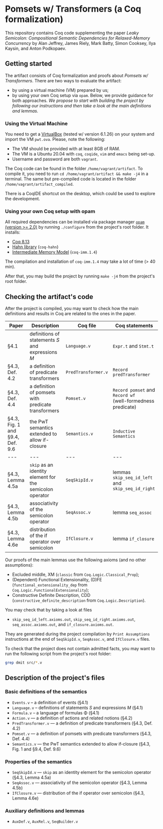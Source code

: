 # Pomsets w/ Transformers (a Coq formalization)

This repository contains Coq code supplementing the paper _Leaky Semicolon: Compositional Semantic Dependencies for Relaxed-Memory Concurrency_ by 
Alan Jeffrey, James Riely, Mark Batty, Simon Cooksey, Ilya Kaysin, and Anton Podkopaev.

## Getting started
The artifact consists of Coq formalization and proofs about _Pomsets w/ Transformers_.
There are two ways to evaluate the artifact:
- by using a virtual machine (VM) prepared by us;
- by using your own Coq setup via `opam`.
Below, we provide guidance for both approaches.
*We propose to start with building the project by following our instructions and then take a look at the main definitions and lemmas.*

### Using the Virtual Machine 
You need to get a [VirtualBox](https://www.virtualbox.org/) (tested w/ version 6.1.26) on your system and import the VM
`pwt.ova`. Please, note the following:
- The VM should be provided with at least 8GB of RAM.
- The VM is a Ubuntu 20.04 with `coq`, `coqide`, `vim` and `emacs` being set-up.
- Username and password are both `vagrant`.

The Coq code can be found in the folder `/home/vagrant/artifact`. To compile it,
you need to run `cd /home/vagrant/artifact && make -j4` in a terminal.
The same but pre-compiled code is located in the folder `/home/vagrant/artifact_compiled`.

There is a CoqIDE shortcut on the desktop, which could be used to explore the development.

### Using your own Coq setup with opam
All required dependencies can be installed via package manager [`opam` (version >= 2.0)](https://opam.ocaml.org/)
by running `./configure` from the project's root folder.
It installs:
- [Coq 8.13](https://coq.inria.fr)
- [Hahn library](https://github.com/vafeiadis/hahn) (`coq-hahn`)
- [Intermediate Memory Model](https://github.com/weakmemory/imm) (`coq-imm.1.4`)

The compilation and installation of `coq-imm.1.4` may take a lot of time (> 40 min).

After that, you may build the project by running `make -j4` from the project's root folder.

## Checking the artifact's code
After the project is compiled, you may want to check how the main definitions and results in Coq are related to the ones in the paper.

| Paper                                  | Description                                              | Coq file            | Coq statements                                                     |
| ---                                    | ---                                                      | ---                 | ---                                                                |
| §4.1                                   | definitions of statements _S_ and expressions _M_        | `Language.v`        | `Expr.t` and `Stmt.t`                                              |
| §4.3, Def. 4.2                         | a definition of predicate transformers                   | `PredTransformer.v` | `Record predTransformer`                                           |
| §4.3, Def. 4.4                         | a definition of pomsets with predicate transformers      | `Pomset.v`          | `Record pomset` and `Record wf` <br /> (well-formedness predicate) |
| §4.3, Fig. 1 and <br /> §9.4, Def. 9.6 | the PwT semantics extended to allow if-closure           | `Semantics.v`       | `Inductive Semantics`                                              |
| ---                                    | ---                                                      | ---                 | ---                                                                |
| §4.3, Lemma 4.5a                       | `skip` as an identity element for the semicolon operator | `SeqSkipId.v`       | lemmas  `skip_seq_id_left` <br /> and `skip_seq_id_right`          |
| §4.3, Lemma 4.5b                       | associativity of the semicolon operator                  | `SeqAssoc.v`        | lemma `seq_assoc`                                                  |
| §4.3, Lemma 4.6e                       | distribution of the if operator over semicolon           | `IfClosure.v`       | lemma `if_closure`                                                 |

Our proofs of the main lemmas use the following axioms (and no other assumptions):
- Excluded middle, XM (`classic` from `Coq.Logic.Classical_Prop`);
- (Dependent) Functional Extensionality, (D)FE (`functional_extensionality_dep` from `Coq.Logic.FunctionalExtensionality`);
- Constructive Definite Description, CDD (`constructive_definite_description` from `Coq.Logic.Description`).

You may check that by taking a look at files
- `skip_seq_id_left.axioms.out`, `skip_seq_id_right.axioms.out`, `seq_assoc.axioms.out`, and `if_closure.axioms.out`.

They are generated during the project compilation by `Print Assumptions` instructions at the end of `SeqSkipId.v`, `SeqAssoc.v`, and `IfClosure.v` files.

To check that the project does not contain admitted facts, you may want to run the following script from the project's root folder:

``` bash
grep dmit src/*.v

```

## Description of the project's files

### Basic definitions of the semantics
- `Events.v` – a definition of events (§4.1)
- `Language.v` – definitions of statements _S_ and expressions _M_ (§4.1)
- `Formula.v` – a language of formulas Φ (§4.1)
- `Action.v` — a definition of actions and related notions (§4.2)
- `PredTransformer.v` — a definition of predicate transformers (§4.3, Def. 4.2)
- `Pomset.v` — a definition of pomsets with predicate transformers (§4.3, Def. 4.4)
- `Semantics.v` — the PwT semantics extended to allow if-closure (§4.3, Fig. 1 and §9.4, Def. 9.6)

### Properties of the semantics
- `SeqSkipId.v` — `skip` as an identity element for the semicolon operator (§4.3, Lemma 4.5a)
- `SeqAssoc.v` — associativity of the semicolon operator (§4.3, Lemma 4.5b)
- `IfClosure.v` — distribution of the if operator over semicolon (§4.3, Lemma 4.6e)

### Auxiliary definitions and lemmas
- `AuxDef.v`, `AuxRel.v`, `SeqBuilder.v`
